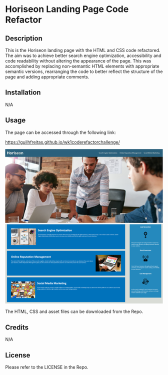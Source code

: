 # Horiseon Landing Page Code Refactor

## Description

This is the Horiseon landing page with the HTML and CSS code refactored. The aim was to achieve better search engine optimization, accessibility and code readability without altering the appearance of the page. This was accomplished by replacing non-semantic HTML elements with appropriate semantic versions, rearranging the code to better reflect the structure of the page and adding appropriate comments.

## Installation

N/A

## Usage

The page can be accessed through the following link:

https://guilhfreitas.github.io/wk1coderefactorchallenge/

![A screenshot of the first half of the page consisting of heading, navigation bar and background image](assets/images/screenshot1.jpg)
![A screenshot of the second half of the page consisting of the main and aside sections](assets/images/screenshot2.png)

The HTML, CSS and asset files can be downloaded from the Repo.

## Credits

N/A

## License

Please refer to the LICENSE in the Repo.